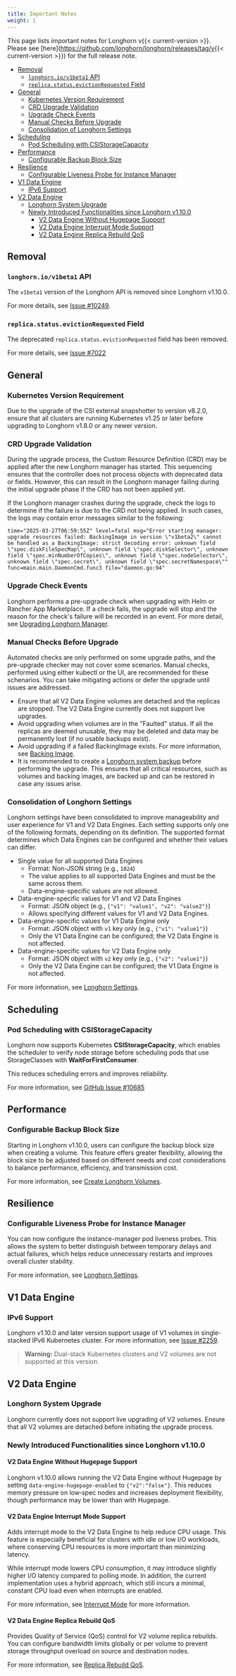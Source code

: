 ```yaml
---
title: Important Notes
weight: 1
---
```


This page lists important notes for Longhorn v{{< current-version >}}.
Please see [here](https://github.com/longhorn/longhorn/releases/tag/v{{< current-version >}}) for the full release note.

- [Removal](#removal)
  - [`longhorn.io/v1beta1` API](#longhorniov1beta1-api)
  - [`replica.status.evictionRequested` Field](#replicastatusevictionrequested-field)
- [General](#general)
  - [Kubernetes Version Requirement](#kubernetes-version-requirement)
  - [CRD Upgrade Validation](#crd-upgrade-validation)
  - [Upgrade Check Events](#upgrade-check-events)
  - [Manual Checks Before Upgrade](#manual-checks-before-upgrade)
  - [Consolidation of Longhorn Settings](#consolidation-of-longhorn-settings)
- [Scheduling](#scheduling)
  - [Pod Scheduling with CSIStorageCapacity](#pod-scheduling-with-csistoragecapacity)
- [Performance](#performance)
  - [Configurable Backup Block Size](#configurable-backup-block-size)
- [Resilience](#resilience)
  - [Configurable Liveness Probe for Instance Manager](#configurable-liveness-probe-for-instance-manager)
- [V1 Data Engine](#v1-data-engine)
  - [IPv6 Support](#ipv6-support)
- [V2 Data Engine](#v2-data-engine)
  - [Longhorn System Upgrade](#longhorn-system-upgrade)
  - [Newly Introduced Functionalities since Longhorn v1.10.0](#newly-introduced-functionalities-since-longhorn-v1100)
    - [V2 Data Engine Without Hugepage Support](#v2-data-engine-without-hugepage-support)
    - [V2 Data Engine Interrupt Mode Support](#v2-data-engine-interrupt-mode-support)
    - [V2 Data Engine Replica Rebuild QoS](#v2-data-engine-replica-rebuild-qos)

## Removal

### `longhorn.io/v1beta1` API

The `v1beta1` version of the Longhorn API is removed since Longhorn v1.10.0.

For more details, see [Issue #10249](https://github.com/longhorn/longhorn/issues/10249).

### `replica.status.evictionRequested` Field

The deprecated `replica.status.evictionRequested` field has been removed.

For more details, see [Issue #7022](https://github.com/longhorn/longhorn/issues/7022)

## General

### Kubernetes Version Requirement

Due to the upgrade of the CSI external snapshotter to version v8.2.0, ensure that all clusters are running Kubernetes v1.25 or later before upgrading to Longhorn v1.8.0 or any newer version.

### CRD Upgrade Validation

During the upgrade process, the Custom Resource Definition (CRD) may be applied after the new Longhorn manager has started. This sequencing ensures that the controller does not process objects with deprecated data or fields. However, this can result in the Longhorn manager failing during the initial upgrade phase if the CRD has not been applied yet.

If the Longhorn manager crashes during the upgrade, check the logs to determine if the failure is due to the CRD not being applied. In such cases, the logs may contain error messages similar to the following:

```
time="2025-03-27T06:59:55Z" level=fatal msg="Error starting manager: upgrade resources failed: BackingImage in version \"v1beta2\" cannot be handled as a BackingImage: strict decoding error: unknown field \"spec.diskFileSpecMap\", unknown field \"spec.diskSelector\", unknown field \"spec.minNumberOfCopies\", unknown field \"spec.nodeSelector\", unknown field \"spec.secret\", unknown field \"spec.secretNamespace\"" func=main.main.DaemonCmd.func3 file="daemon.go:94"
```

### Upgrade Check Events

Longhorn performs a pre-upgrade check when upgrading with Helm or Rancher App Marketplace.  If a check fails, the upgrade will stop and the reason for the check's failure will be recorded in an event.  For more detail, see [Upgrading Longhorn Manager](../deploy/upgrade/longhorn-manager).

### Manual Checks Before Upgrade

Automated checks are only performed on some upgrade paths, and the pre-upgrade checker may not cover some scenarios.  Manual checks, performed using either kubectl or the UI, are recommended for these schenarios.  You can take mitigating actions or defer the upgrade until issues are addressed.

- Ensure that all V2 Data Engine volumes are detached and the replicas are stopped. The V2 Data Engine currently does not support live upgrades.
- Avoid upgrading when volumes are in the "Faulted" status.  If all the replicas are deemed unusable, they may be deleted and data may be permanently lost (if no usable backups exist).
- Avoid upgrading if a failed BackingImage exists.  For more information, see [Backing Image](../advanced-resources/backing-image/backing-image).
- It is recommended to create a [Longhorn system backup](../advanced-resources/system-backup-restore/backup-longhorn-system) before performing the upgrade. This ensures that all critical resources, such as volumes and backing images, are backed up and can be restored in case any issues arise.

### Consolidation of Longhorn Settings

Longhorn settings have been consolidated to improve manageability and user experience for V1 and V2 Data Engines. Each setting supports only one of the following formats, depending on its definition. The supported format determines which Data Engines can be configured and whether their values can differ.

- Single value for all supported Data Engines
  - Format: Non-JSON string (e.g., `1024`)
  - The value applies to all supported Data Engines and must be the same across them.
  - Data-engine-specific values are not allowed.
- Data-engine-specific values for V1 and V2 Data Engines
  - Format: JSON object (e.g., `{"v1": "value1", "v2": "value2"}`)
  - Allows specifying different values for V1 and V2 Data Engines.
- Data-engine-specific values for V1 Data Engine only
  - Format: JSON object with `v1` key only (e.g., `{"v1": "value1"}`)
  - Only the V1 Data Engine can be configured; the V2 Data Engine is not affected.
- Data-engine-specific values for V2 Data Engine only
  - Format: JSON object with `v2` key only (e.g., `{"v2": "value1"}`)
  - Only the V2 Data Engine can be configured; the V1 Data Engine is not affected.

For more information, see [Longhorn Settings](../references/settings).

## Scheduling

### Pod Scheduling with CSIStorageCapacity

Longhorn now supports Kubernetes **CSIStorageCapacity**, which enables the scheduler to verify node storage before scheduling pods that use StorageClasses with **WaitForFirstConsumer**.

This reduces scheduling errors and improves reliability.

For more information, see [GitHub Issue #10685](https://github.com/longhorn/longhorn/issues/10685)

## Performance

### Configurable Backup Block Size

Starting in Longhorn v1.10.0, users can configure the backup block size when creating a volume. This feature offers greater flexibility, allowing the block size to be adjusted based on different needs and cost considerations to balance performance, efficiency, and transmission cost.

For more information, see [Create Longhorn Volumes](../nodes-and-volumes/volumes/create-volumes).

## Resilience

### Configurable Liveness Probe for Instance Manager

You can now configure the instance-manager pod liveness probes. This allows the system to better distinguish between temporary delays and actual failures, which helps reduce unnecessary restarts and improves overall cluster stability.

For more information, see [Longhorn Settings](../references/settings#instance-manager-pod-liveness-probe-timeout).

## V1 Data Engine

### IPv6 Support

Longhorn v1.10.0 and later version support usage of V1 volumes in single-stacked IPv6 Kubernetes cluster. For more information, see [Issue #2259](https://github.com/longhorn/longhorn/issues/2259).

> **Warning:** Dual-stack Kubernetes clusters and V2 volumes are not supported at this version.

## V2 Data Engine

### Longhorn System Upgrade

Longhorn currently does not support live upgrading of V2 volumes. Ensure that all V2 volumes are detached before initiating the upgrade process.

### Newly Introduced Functionalities since Longhorn v1.10.0

#### V2 Data Engine Without Hugepage Support

Longhorn v1.10.0 allows running the V2 Data Engine without Hugepage by setting `data-engine-hugepage-enabled` to `{"v2":"false"}`. This reduces memory pressure on low‑spec nodes and increases deployment flexibility, though performance may be lower than with Hugepage.

#### V2 Data Engine Interrupt Mode Support

Adds interrupt mode to the V2 Data Engine to help reduce CPU usage. This feature is especially beneficial for clusters with idle or low I/O workloads, where conserving CPU resources is more important than minimizing latency.

While interrupt mode lowers CPU consumption, it may introduce slightly higher I/O latency compared to polling mode. In addition, the current implementation uses a hybrid approach, which still incurs a minimal, constant CPU load even when interrupts are enabled.

For more information, see [Interrupt Mode](../v2-data-engine/features/interrupt-mode) for more information.

#### V2 Data Engine Replica Rebuild QoS

Provides Quality of Service (QoS) control for V2 volume replica rebuilds. You can configure bandwidth limits globally or per volume to prevent storage throughput overload on source and destination nodes.

For more information, see [Replica Rebuild QoS](../v2-data-engine/features/replica-rebuild-qos).
